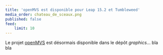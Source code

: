 ```yaml
---
title: 'openMVS est disponible pour Leap 15.2 et Tumbleweed'
media_order: chateau_de_sceaux.png
published: false
feed:
    limit: 10
---
```


Le projet [openMVS](https://cdcseacave.github.io/openMVS/) est désormais disponible dans le dépôt _graphics_...
bla bla
